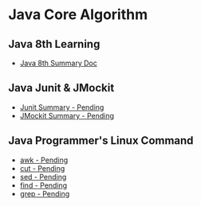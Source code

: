 # Java Core Algorithm

## Java 8th Learning

*	[Java 8th Summary Doc](https://github.com/wencaixu/Java-Core-Algorithm/blob/master/src/main/java/java8/Java-8th-docs.md)

## Java Junit & JMockit

*   [Junit Summary - Pending]()
*   [JMockit Summary - Pending]()

## Java Programmer's Linux Command

*  [awk - Pending]()
*  [cut - Pending]()
*  [sed - Pending]()
*  [find - Pending]()
*  [grep - Pending]()

